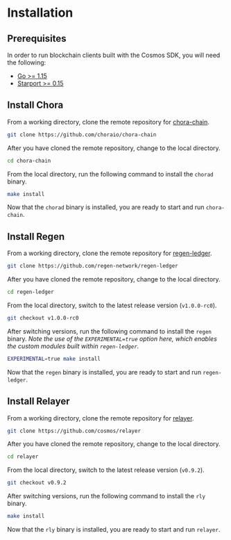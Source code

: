 # Installation

## Prerequisites

In order to run blockchain clients built with the Cosmos SDK, you will need the following:

- [Go >= 1.15](https://golang.org/doc/install)
- [Starport >= 0.15](https://github.com/tendermint/starport)

## Install Chora

From a working directory, clone the remote repository for [chora-chain](https://github.com/choraio/chora-chain).

```sh
git clone https://github.com/choraio/chora-chain
```

After you have cloned the remote repository, change to the local directory.

```sh
cd chora-chain
```

From the local directory, run the following command to install the `chorad` binary.

```sh
make install
```

Now that the `chorad` binary is installed, you are ready to start and run `chora-chain`.

## Install Regen

From a working directory, clone the remote repository for [regen-ledger](https://github.com/regen-network/regen-ledger).

```sh
git clone https://github.com/regen-network/regen-ledger
```

After you have cloned the remote repository, change to the local directory.

```sh
cd regen-ledger
```

From the local directory, switch to the latest release version (`v1.0.0-rc0`).

```sh
git checkout v1.0.0-rc0
```

After switching versions, run the following command to install the `regen` binary. *Note the use of the `EXPERIMENTAL=true` option here, which enables the custom modules built within `regen-ledger`.*

```sh
EXPERIMENTAL=true make install
```

Now that the `regen` binary is installed, you are ready to start and run `regen-ledger`.

## Install Relayer

From a working directory, clone the remote repository for [relayer](https://github.com/cosmos/relayer).

```sh
git clone https://github.com/cosmos/relayer
```

After you have cloned the remote repository, change to the local directory.

```sh
cd relayer
```

From the local directory, switch to the latest release version (`v0.9.2`).

```sh
git checkout v0.9.2
```

After switching versions, run the following command to install the `rly` binary.

```sh
make install
```

Now that the `rly` binary is installed, you are ready to start and run `relayer`.
